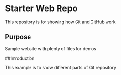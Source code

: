 # Starter Web Repo

This repository is for showing how Git and GitHub work

## Purpose

Sample website with plenty of files for demos

##Introduction

This example is to show different parts of Git repository


